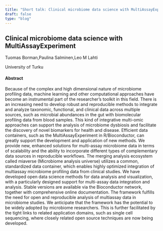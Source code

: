 ```yaml
---
title: "Short talk: Clinical microbiome data science with MultiAssayExperiment"
draft: false
type: "blog"
---
```


## Clinical microbiome data science with MultiAssayExperiment

Tuomas Borman,Paulina Salminen,Leo M Lahti	

University of Turku	

#### Abstract

Because of the complex and high dimensional nature of microbiome profiling data, machine learning and other computational approaches have become an instrumental part of the researcher’s toolkit in this field. There is an increasing need to develop robust and reproducible methods to integrate and analyze taxonomic, functional, and clinical data across multiple sources, such as microbial abundances in the gut with biomolecular profiling data from blood samples. This kind of integrative multi-omic approaches can support the analysis of microbiome dysbiosis and facilitate the discovery of novel biomarkers for health and disease. Efficient data containers, such as the MultiAssayExperiment in R/Bioconductor, can greatly support the development and application of new methods. We provide new, enhanced solutions for multi-assay microbiome data in terms of scalability and the ability to incorporate different types of complementary data sources in reproducible workflows. The merging analysis ecosystem called miaverse (Microbiome analysis universe) utilizes a common, standardized data container, which enables highly optimized integration of multiassay microbiome profiling data from clinical studies. We have developed open data science methods for data analysis and visualization, with a particularly designed support for multi-assay data integration and analysis. Stable versions are available via the Bioconductor network, together with comprehensive online documentation. The framework fulfills the need for open and reproducible analysis of multiassay data in microbiome studies. We anticipate that the framework has the potential to be widely adopted by microbiome researchers. This is further facilitated by the tight links to related application domains, such as single cell sequencing, where closely related open source techniques are now being developed.
